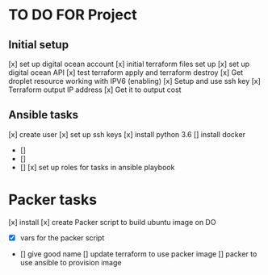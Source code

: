 # TO DO FOR Project
## Initial setup
[x] set up digital ocean account
[x] initial terraform files set up
[x] set up digital ocean API
[x] test terraform apply and terraform destroy
[x] Get droplet resource working with IPV6 (enabling)
[x] Setup and use ssh key
[x] Terraform output IP address
[x] Get it to output cost

## Ansible tasks
[x] create user
[x] set up ssh keys
[x] install python 3.6
[] install docker
   - []
   - []
   - []
[x] set up roles for tasks in ansible playbook

# Packer tasks
[x] install
[x] create Packer script to build ubuntu image on DO
  - [x] vars for the packer script
  - [] give good name
[] update terraform to use packer image
[] packer to use ansible to provision image
